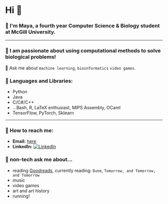 # Hi 👋

### 🌱 I'm Maya, a fourth year Computer Science & Biology student at McGill University.     
--------------------------------------------------------------------
### 🧬 I am passionate about using computational methods to solve biological problems!

💬 Ask me about ```machine learning```, ```bioinformatics``` ```video games```.  
  
### 🌟 Languages and Libraries: 
- Python  
- Java  
- C/C#/C++  
- ...Bash, R, LaTeX enthusiast, MIPS Assembly, OCaml  
- TensorFlow, PyTorch, Sklearn  

--------------------------------------------------------------------
### 🌟 How to reach me:  
- **Email:** [here](mailto:maya.arvanitis@mail.mcgill.ca)   
- **LinkedIn:** [![LinkedIn](https://img.shields.io/badge/LinkedIn-Connect-blue)](https://www.linkedin.com/in/maya-arvanitis-771853170)

### 🌟 non-tech ask me about...  
- reading [Goodreads](https://www.goodreads.com/user/show/175332198-maya), currently reading: ```Dune```, ```Tomorrow, and Tomorrow, and Tomorrow```    
-  music
-  video games
-  art and art history
-  running!

